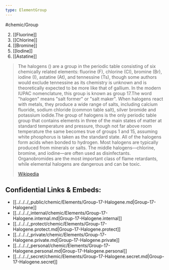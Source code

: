 ```yaml
---
type: ElementGroup
---
```

#chemic/Group 

2) [[Fluorine]]
3) [[Chlorine]]
4) [[Bromine]]
5) [[Iodine]]
6) [[Astatine]]

> The halogens () are a group in the periodic table consisting of six chemically related elements: fluorine (F), chlorine (Cl), bromine (Br), iodine (I), astatine (At), and tennessine (Ts), though some authors would exclude tennessine as its chemistry is unknown and is theoretically expected to be more like that of gallium. In the modern IUPAC nomenclature, this group is known as group 17.The word "halogen" means "salt former" or "salt maker". When halogens react with metals, they produce a wide range of salts, including calcium fluoride, sodium chloride (common table salt), silver bromide and potassium iodide.The group of halogens is the only periodic table group that contains elements in three of the main states of matter at standard temperature and pressure, though not far above room temperature the same becomes true of groups 1 and 15, assuming white phosphorus is taken as the standard state. All of the halogens form acids when bonded to hydrogen. Most halogens are typically produced from minerals or salts. The middle halogens—chlorine, bromine, and iodine—are often used as disinfectants. Organobromides are the most important class of flame retardants, while elemental halogens are dangerous and can be toxic.
>
> [Wikipedia](https://en.wikipedia.org/wiki/Halogen)



## Confidential Links & Embeds: 
- [[../../../_public/chemic/Elements/Group-17-Halogene.md|Group-17-Halogene]] 
- [[../../../_internal/chemic/Elements/Group-17-Halogene.internal.md|Group-17-Halogene.internal]] 
- [[../../../_protect/chemic/Elements/Group-17-Halogene.protect.md|Group-17-Halogene.protect]] 
- [[../../../_private/chemic/Elements/Group-17-Halogene.private.md|Group-17-Halogene.private]] 
- [[../../../_personal/chemic/Elements/Group-17-Halogene.personal.md|Group-17-Halogene.personal]] 
- [[../../../_secret/chemic/Elements/Group-17-Halogene.secret.md|Group-17-Halogene.secret]] 
